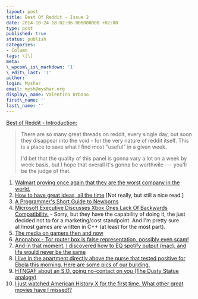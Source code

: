 ```yaml
---
layout: post
title: Best Of Reddit - Issue 2
date: 2014-10-24 18:02:06.000000000 +02:00
type: post
published: true
status: publish
categories:
- Column
tags: \[\]
meta:
\_wpcom\_is\_markdown: '1'
\_edit\_last: '1'
author:
login: Myshar
email: mysh@myshar.org
display\_name: Valentino Urbano
first\_name: ''
last\_name: ''
---
```


[Best of Reddit - Introduction:][0]

> There are so many great threads on reddit, every single day, but soon they disappear into the void - for the very nature of reddit itself. This is a place to save what I find most "useful" in a given week.
> 
> I'd bet that the quality of this panel is gonna vary a lot on a week by week basis, but I hope that overall it's gonna be worthwile --- you'll be the judge of that.

1. [Walmart proving once again that they are the worst company in the world.][1]
2. [How to have great ideas, all the time][2] \[Not really, but still a nice read.\]
3. [A Programmer's Short Guide to Newborns][3]
4. [Microsoft Executive Discusses Xbox Ones Lack Of Backwards Compatibility.][4] - Sorry, but they have the capability of doing it, the just decided not to for a marketing/cost standpoint. And I'm pretty sure all/most games are written in C++ (at least for the most part).
5. [The media on gamers then and now][5]
6. [Anonabox - Tor router box is false representation, possibly even scam! ][6]
7. [And in that moment, I discovered how to EQ spotify output (mac), and life would never be the same ][7]
8. [I live in the apartment directly above the nurse that tested positive for Ebola this morning. Here are some pics of our building.][8]
9. [HTNGAF about an S.O. going no-contact on you (The Dusty Statue analogy)][9]
10. [I just watched American History X for the first time. What other great movies have I missed!?][10]


[0]: http://www.myshar.org/best-of-reddit-introduction/
[1]: http://www.reddit.com/r/energy/comments/2j3g14/walmart_proving_once_again_that_they_are_the/
[2]: http://www.reddit.com/r/writing/comments/2j3xfv/how_to_have_great_ideas_all_the_time/
[3]: http://www.reddit.com/r/geek/comments/2j56ya/a_programmers_short_guide_to_newborns/cl8qx6n
[4]: http://www.reddit.com/r/xboxone/comments/2j4dco/microsoft_executive_discusses_xbox_ones_lack_of/cl8ap9z
[5]: http://www.reddit.com/r/KotakuInAction/comments/2ize1d/the_media_on_gamers_then_and_now/cl781k2
[6]: http://www.reddit.com/r/privacy/comments/2j9caq/anonabox_tor_router_box_is_false_representation/
[7]: http://www.reddit.com/r/spotify/comments/2jdhy0/and_in_that_moment_i_discovered_how_to_eq_spotify/
[8]: http://www.reddit.com/r/Dallas/comments/2jbkz0/i_live_in_the_apartment_directly_above_the_nurse/
[9]: http://www.reddit.com/r/howtonotgiveafuck/comments/2jd71j/htngaf_about_an_so_going_nocontact_on_you_the/
[10]: http://www.reddit.com/r/movies/comments/9tf75/i_just_watched_american_history_x_for_the_first/